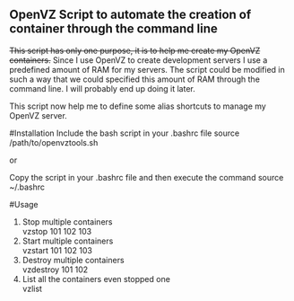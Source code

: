 OpenVZ Script to automate the creation of container through the command line
----------------------------------------------------------------------------

<strike>This script has only one purpose, it is to help me create my OpenVZ containers.</strike>
Since I use OpenVZ to create development servers I use a predefined amount of RAM
for my servers. The script could be modified in such a way that we could specified
this amount of RAM through the command line. I will probably end up doing it later.

This script now help me to define some alias shortcuts to manage my OpenVZ server.

#Installation
Include the bash script in your .bashrc file
	source /path/to/openvztools.sh

or 

Copy the script in your .bashrc file and then execute the command
	source ~/.bashrc

#Usage
1. Stop multiple containers<br/>
	vzstop 101 102 103
2. Start multiple containers<br/>
	vzstart 101 102 103
3. Destroy multiple containers<br/>
	vzdestroy 101 102
4. List all the containers even stopped one<br/>
	vzlist
